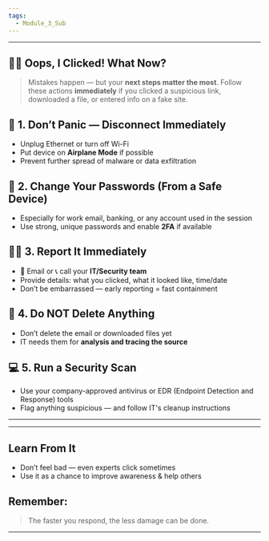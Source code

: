 ```yaml
---
tags:
  - Module_3_Sub
---
```

---
## 🚨😰 **Oops, I Clicked! What Now?**

> Mistakes happen — but your **next steps matter the most**.
> Follow these actions **immediately** if you clicked a suspicious link, downloaded a file, or entered info on a fake site.


## 🛑 **1. Don’t Panic — Disconnect Immediately**

- Unplug Ethernet or turn off Wi-Fi
- Put device on **Airplane Mode** if possible  
- Prevent further spread of malware or data exfiltration

## 🔐 **2. Change Your Passwords (From a Safe Device)**

- Especially for work email, banking, or any account used in the session
- Use strong, unique passwords and enable **2FA** if available

## 🧑‍💼 **3. Report It Immediately**

- 📧 Email or 📞 call your **IT/Security team**
- Provide details: what you clicked, what it looked like, time/date
- Don’t be embarrassed — early reporting = fast containment

## 🧹 **4. Do NOT Delete Anything**

- Don’t delete the email or downloaded files yet
- IT needs them for **analysis and tracing the source**


## 💻 **5. Run a Security Scan**

- Use your company-approved antivirus or EDR (Endpoint Detection and Response) tools
- Flag anything suspicious — and follow IT's cleanup instructions

---


---
## Learn From It
- Don’t feel bad — even experts click sometimes
- Use it as a chance to improve awareness & help others

## **Remember:**
> The faster you respond, the less damage can be done.

---